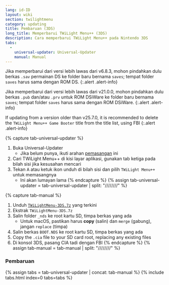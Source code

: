 ```yaml
---
lang: id-ID
layout: wiki
section: twilightmenu
category: updating
title: Pembaruan (3DS)
long_title: Memperbarui TWiLight Menu++ (3DS)
description: Cara memperbarui TWiLight Menu++ pada Nintendo 3DS
tabs:
  - 
    universal-updater: Universal-Updater
    manual: Manual
---
```


Jika memperbarui dari versi lebih lawas dari v6.8.3, mohon pindahkan dulu berkas `.sav` permainan DS ke folder baru bernama `saves`; tempat folder `saves` harus sama dengan ROM DS.
{:.alert .alert-info}

Jika memperbarui dari versi lebih lawas dari v21.0.0, mohon pindahkan dulu berkas `.pub` dan/atau `.prv` untuk ROM DSiWare ke folder baru bernama `saves`; tempat folder `saves` harus sama dengan ROM DSiWare.
{:.alert .alert-info}

If updating from a version older than v25.7.0, it is recommended to delete the `TWiLight Menu++ Game Booter` title from the title list, using FBI
{:.alert .alert-info}

{% capture tab-universal-updater %}
1. Buka Universal-Updater
   - Jika belum punya, ikuti arahan [pemasangan](installing-3ds) ini
1. Cari TWiLight Menu++ di kisi layar aplikasi, gunakan tab ketiga pada bilah sisi jika kesusahan mencari
1. Tekan <kbd class="face">A</kbd> atau ketuk ikon unduh di bilah sisi dan pilih `TWiLight Menu++` untuk memasangnya
   - Ini akan lumayan lama
{% endcapture %}
{% assign tab-universal-updater = tab-universal-updater | split: "////////" %}

{% capture tab-manual %}
1. Unduh [`TWiLightMenu-3DS.7z`](https://github.com/DS-Homebrew/TWiLightMenu/releases/latest/download/TWiLightMenu-3DS.7z) yang terkini
1. Ekstrak `TWiLightMenu-3DS.7z`
1. Salin folder `_nds` ke root kartu SD, timpa berkas yang ada
   - Untuk macOS, pastikan harus **copy** (salin) dan `merge` (gabung), jangan `replace` (timpa)
1. Salin berkas `BOOT.NDS` ke root kartu SD, timpa berkas yang ada
1. Copy the `.cia` file to your SD card root, replacing any existing files
1. Di konsol 3DS, pasang CIA tadi dengan FBI
{% endcapture %}
{% assign tab-manual = tab-manual | split: "////////" %}

### Pembaruan

{% assign tabs = tab-universal-updater | concat: tab-manual %}
{% include tabs.html index=0 tabs=tabs %}
